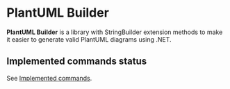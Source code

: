 # PlantUML Builder

**PlantUML Builder** is a library with StringBuilder extension methods to make it easier to generate valid PlantUML diagrams using .NET.

## Implemented commands status

See [Implemented commands](./docs/commands.md).
